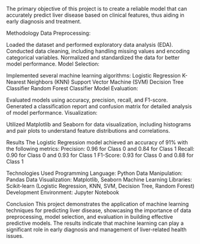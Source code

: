 The primary objective of this project is to create a reliable model that can accurately predict liver disease based on clinical features, thus aiding in early diagnosis and treatment.

Methodology
Data Preprocessing:

Loaded the dataset and performed exploratory data analysis (EDA).
Conducted data cleaning, including handling missing values and encoding categorical variables.
Normalized and standardized the data for better model performance.
Model Selection:

Implemented several machine learning algorithms:
Logistic Regression
K-Nearest Neighbors (KNN)
Support Vector Machine (SVM)
Decision Tree Classifier
Random Forest Classifier
Model Evaluation:

Evaluated models using accuracy, precision, recall, and F1-score.
Generated a classification report and confusion matrix for detailed analysis of model performance.
Visualization:

Utilized Matplotlib and Seaborn for data visualization, including histograms and pair plots to understand feature distributions and correlations.

Results
The Logistic Regression model achieved an accuracy of 91% with the following metrics:
Precision: 0.96 for Class 0 and 0.84 for Class 1
Recall: 0.90 for Class 0 and 0.93 for Class 1
F1-Score: 0.93 for Class 0 and 0.88 for Class 1

Technologies Used
Programming Language: Python
Data Manipulation: Pandas
Data Visualization: Matplotlib, Seaborn
Machine Learning Libraries: Scikit-learn (Logistic Regression, KNN, SVM, Decision Tree, Random Forest)
Development Environment: Jupyter Notebook

Conclusion
This project demonstrates the application of machine learning techniques for predicting liver disease, showcasing the importance of data preprocessing, model selection, and evaluation in building effective predictive models. The results indicate that machine learning can play a significant role in early diagnosis and management of liver-related health issues.

